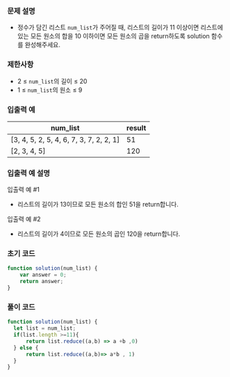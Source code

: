 ### 문제 설명

- 정수가 담긴 리스트 `num_list`가 주어질 때, 리스트의 길이가 11 이상이면 리스트에 있는 모든 원소의 합을 10 이하이면 모든 원소의 곱을 return하도록 solution 함수를 완성해주세요.

### 제한사항

- 2 ≤ `num_list`의 길이 ≤ 20
- 1 ≤ `num_list`의 원소 ≤ 9

### 입출력 예

| num_list | result |
| --- | --- |
| [3, 4, 5, 2, 5, 4, 6, 7, 3, 7, 2, 2, 1] | 51 |
| [2, 3, 4, 5] | 120 |

### 입출력 예 설명

입출력 예 #1

- 리스트의 길이가 13이므로 모든 원소의 합인 51을 return합니다.

입출력 예 #2

- 리스트의 길이가 4이므로 모든 원소의 곱인 120을 return합니다.

### 초기 코드

```jsx
function solution(num_list) {
    var answer = 0;
    return answer;
}
```

### 풀이 코드

```jsx
function solution(num_list) {
  let list = num_list;
  if(list.length >=11){
      return list.reduce((a,b) => a +b ,0)
  } else {
      return list.reduce((a,b)=> a*b , 1)
  }
}
```